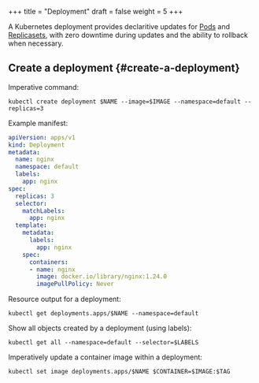 +++
title = "Deployment"
draft = false
weight = 5
+++

A Kubernetes deployment provides declaritive updates for [Pods](/portfolio/kubernetes/pod/) and [Replicasets](/portfolio/kubernetes/replicaset/), with zero downtime during updates and the ability to rollback when necessary.


## Create a deployment {#create-a-deployment}

Imperative command:

```shell
kubectl create deployment $NAME --image=$IMAGE --namespace=default --replicas=3
```

Example manifest:

```yaml { linenos=inline }
apiVersion: apps/v1
kind: Deployment
metadata:
  name: nginx
  namespace: default
  labels:
    app: nginx
spec:
  replicas: 3
  selector:
    matchLabels:
      app: nginx
  template:
    metadata:
      labels:
        app: nginx
    spec:
      containers:
      - name: nginx
        image: docker.io/library/nginx:1.24.0
        imagePullPolicy: Never
```

Resource output for a deployment:

```shell
kubectl get deployments.apps/$NAME --namespace=default
```

Show all objects created by a deployment (using labels):

```shell
kubectl get all --namespace=default --selector=$LABELS
```

Imperatively update a container image within a deployment:

```shell
kubectl set image deployments.apps/$NAME $CONTAINER=$IMAGE:$TAG
```
